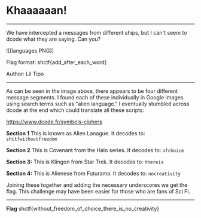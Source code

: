 # Khaaaaaan!
- - -
We have intercepted a messages from different ships, but I can't seem to dcode what they are saying. Can you? 

![[languages.PNG]]

Flag format: shctf{add_after_each_word}

Author: Lil Tipo
- - -

As can be seen in the image above, there appears to be four different message segments. I found each of these individually in Google images using search terms such as "alien language." I eventually stumbled across dcode at the end which could translate all these scripts:

https://www.dcode.fr/symbols-ciphers

**Section 1**
This is known as Alien Lanague. It decodes to:
`shctfwithoutfreedom`

**Section 2**
This is Covenant from the Halo series. It decodes to:
`ofchoice`

**Section 3:**
This is Klingon from Star Trek. It decodes to:
`thereis`

**Section 4:**
This is Alienese from Futurama. It decodes to:
`nocreativity`

Joining these together and adding the necessary underscores we get the flag. This challenge may have been easier for those who are fans of Sci Fi.

- - -
**Flag**
shctf{without_freedom_of_choice_there_is_no_creativity}
